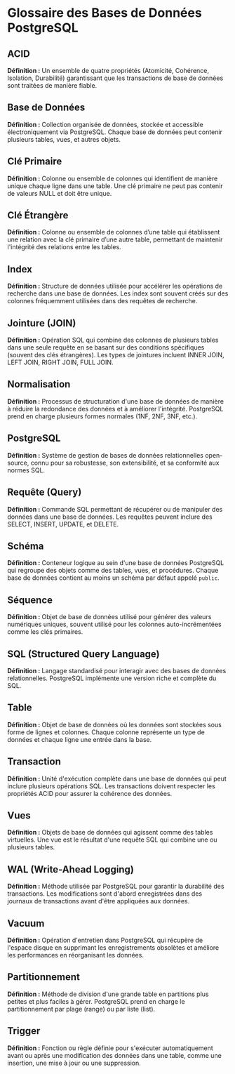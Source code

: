 # Glossaire des Bases de Données PostgreSQL

## ACID
**Définition :** Un ensemble de quatre propriétés (Atomicité, Cohérence, Isolation, Durabilité) garantissant que les transactions de base de données sont traitées de manière fiable.

## Base de Données
**Définition :** Collection organisée de données, stockée et accessible électroniquement via PostgreSQL. Chaque base de données peut contenir plusieurs tables, vues, et autres objets.

## Clé Primaire
**Définition :** Colonne ou ensemble de colonnes qui identifient de manière unique chaque ligne dans une table. Une clé primaire ne peut pas contenir de valeurs NULL et doit être unique.

## Clé Étrangère
**Définition :** Colonne ou ensemble de colonnes d’une table qui établissent une relation avec la clé primaire d’une autre table, permettant de maintenir l'intégrité des relations entre les tables.

## Index
**Définition :** Structure de données utilisée pour accélérer les opérations de recherche dans une base de données. Les index sont souvent créés sur des colonnes fréquemment utilisées dans des requêtes de recherche.

## Jointure (JOIN)
**Définition :** Opération SQL qui combine des colonnes de plusieurs tables dans une seule requête en se basant sur des conditions spécifiques (souvent des clés étrangères). Les types de jointures incluent INNER JOIN, LEFT JOIN, RIGHT JOIN, FULL JOIN.

## Normalisation
**Définition :** Processus de structuration d'une base de données de manière à réduire la redondance des données et à améliorer l'intégrité. PostgreSQL prend en charge plusieurs formes normales (1NF, 2NF, 3NF, etc.).

## PostgreSQL
**Définition :** Système de gestion de bases de données relationnelles open-source, connu pour sa robustesse, son extensibilité, et sa conformité aux normes SQL.

## Requête (Query)
**Définition :** Commande SQL permettant de récupérer ou de manipuler des données dans une base de données. Les requêtes peuvent inclure des SELECT, INSERT, UPDATE, et DELETE.

## Schéma
**Définition :** Conteneur logique au sein d'une base de données PostgreSQL qui regroupe des objets comme des tables, vues, et procédures. Chaque base de données contient au moins un schéma par défaut appelé `public`.

## Séquence
**Définition :** Objet de base de données utilisé pour générer des valeurs numériques uniques, souvent utilisé pour les colonnes auto-incrémentées comme les clés primaires.

## SQL (Structured Query Language)
**Définition :** Langage standardisé pour interagir avec des bases de données relationnelles. PostgreSQL implémente une version riche et complète du SQL.

## Table
**Définition :** Objet de base de données où les données sont stockées sous forme de lignes et colonnes. Chaque colonne représente un type de données et chaque ligne une entrée dans la base.

## Transaction
**Définition :** Unité d'exécution complète dans une base de données qui peut inclure plusieurs opérations SQL. Les transactions doivent respecter les propriétés ACID pour assurer la cohérence des données.

## Vues
**Définition :** Objets de base de données qui agissent comme des tables virtuelles. Une vue est le résultat d'une requête SQL qui combine une ou plusieurs tables.

## WAL (Write-Ahead Logging)
**Définition :** Méthode utilisée par PostgreSQL pour garantir la durabilité des transactions. Les modifications sont d'abord enregistrées dans des journaux de transactions avant d'être appliquées aux données.

## Vacuum
**Définition :** Opération d'entretien dans PostgreSQL qui récupère de l'espace disque en supprimant les enregistrements obsolètes et améliore les performances en réorganisant les données.

## Partitionnement
**Définition :** Méthode de division d'une grande table en partitions plus petites et plus faciles à gérer. PostgreSQL prend en charge le partitionnement par plage (range) ou par liste (list).

## Trigger
**Définition :** Fonction ou règle définie pour s'exécuter automatiquement avant ou après une modification des données dans une table, comme une insertion, une mise à jour ou une suppression.

